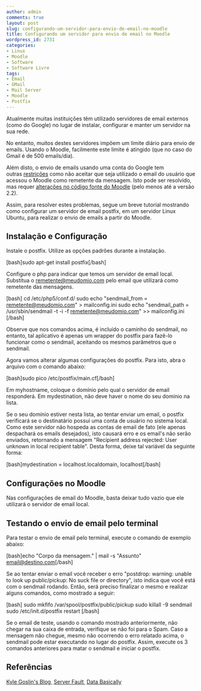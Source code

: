 ```yaml
---
author: admin
comments: true
layout: post
slug: configurando-um-servidor-para-envio-de-email-no-moodle
title: Configurando um servidor para envio de email no Moodle
wordpress_id: 2731
categories:
- Linux
- Moodle
- Software
- Software Livre
tags:
- Email
- GMail
- Mail Server
- Moodle
- Postfix
---
```


Atualmente muitas instituições têm utilizado servidores de email externos (como do Google) no lugar de instalar, configurar e manter um servidor na sua rede.

No entanto, muitos destes servidores impõem um limite diário para envio de emails. Usando o Moodle, facilmente este limite é atingido (que no caso do Gmail é de 500 emails/dia).

Além disto, o envio de emails usando uma conta do Google tem outras [restrições](http://docs.moodle.org/23/en/Email_setup_gmail) como não aceitar que seja utilizado o email do usuário que acessou o Moodle como remetente da mensagem. Isto pode ser resolvido, mas requer [alterações no código fonte do Moodle](http://tracker.moodle.org/browse/MDL-26283) (pelo menos até a versão 2.2).<!-- more -->

Assim, para resolver estes problemas, segue um breve tutorial mostrando como configurar um servidor de email postfix, em um servidor Linux Ubuntu, para realizar o envio de emails a partir do Moodle.


## Instalação e Configuração


Instale o postfix. Utilize as opções padrões durante a instalação.

[bash]sudo apt-get install postfix[/bash]

Configure o php para indicar que temos um servidor de email local.
Substitua o remetente@meudomio.com pelo email que utilizará como remetente das mensagens.

[bash]
cd /etc/php5/conf.d/
sudo echo "sendmail_from = remetente@meudomio.com" > mailconfig.ini
sudo echo "sendmail_path = /usr/sbin/sendmail -t -i -f remetente@meudomio.com" >> mailconfig.ini
[/bash]

Observe que nos comandos acima, é incluído o caminho do sendmail, no entanto,
tal aplicativo é apenas um wrapper do postfix para fazê-lo funcionar como o sendmail, 
aceitando os mesmos parâmetros que o sendmail.

Agora vamos alterar algumas configurações do postfix.
Para isto, abra o arquivo com o comando abaixo:

[bash]sudo pico /etc/postfix/main.cf[/bash]

Em myhostname, coloque o domínio pelo qual o servidor de email responderá.
Em mydestination, não deve haver o nome do seu domínio na lista.

Se o seu domínio estiver nesta lista, ao tentar enviar um email, o postfix verificará se o destinatário possui uma conta de usuário
no sistema local. Como este servidor não hospeda as contas de email de fato (ele apenas despachará os emails desejados), isto causará erro e os email's não serão enviados, retornando a mensagem "Recipient address rejected: User unknown in local recipient table". Desta forma, deixe tal variável da seguinte forma:

[bash]mydestination = localhost.localdomain, localhost[/bash]


## Configurações no Moodle


Nas configurações de email do Moodle, basta deixar tudo vazio que ele utilizará o servidor de email local.


## Testando o envio de email pelo terminal


Para testar o envio de email pelo terminal, execute o comando de exemplo abaixo:

[bash]echo "Corpo da mensagem." | mail -s "Assunto" email@destino.com[/bash]

Se ao tentar enviar o email você receber o erro "postdrop: warning: unable to look up public/pickup: No suck file or directory", isto indica que você está com o sendmail rodando. Então, será preciso finalizar o mesmo e realizar alguns comandos, como mostrado a seguir:

[bash]
sudo mkfifo /var/spool/postfix/public/pickup
sudo killall -9 sendmail
sudo /etc/init.d/postfix restart
[/bash]

Se o email de teste, usando o comando mostrado anteriormente, não chegar na sua caixa de entrada,
verifique se não foi para o Spam.
Caso a mensagem não chegue, mesmo não ocorrendo o erro relatado acima, o sendmail
pode estar executando no lugar do postfix. Assim, execute os 3 comandos anteriores
para matar o sendmail e iniciar o postfix.



## Referências


[Kyle Goslin's Blog ](http://kylegoslin.wordpress.com/2012/06/05/116/)
[Server Fault ](http://serverfault.com/questions/179419/postfix-recipient-address-rejected-user-unknown-in-local-recipient-table)
[Data Basically](http://databasically.com/2009/12/02/ubuntu-postfix-error-postdrop-warning-unable-to-look-up-publicpickup-no-such-file-or-directory/)
